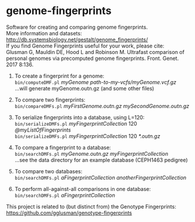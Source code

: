 # genome-fingerprints
Software for creating and comparing genome fingerprints.  
More information and datasets: http://db.systemsbiology.net/gestalt/genome_fingerprints/  
If you find Genome Fingerprints useful for your work, please cite:  
Glusman G, Mauldin DE, Hood L and Robinson M. Ultrafast comparison of personal genomes via precomputed genome fingerprints. Front. Genet. 2017 8:136.

1. To create a fingerprint for a genome:  
	`bin/computeDMF.pl` _myGenome path-to-my-vcfs/myGenome.vcf.gz_  
	...will generate myGenome.outn.gz (and some other files)

2. To compare two fingerprints:  
	`bin/compareDMFs.pl` _myFirstGenome.outn.gz mySecondGenome.outn.gz_

3. To serialize fingerprints into a database, using L=120:  
	`bin/serializeDMFs.pl` _myFingerprintCollection_ 120 _@myListOfFingerprints_  
	`bin/serializeDMFs.pl` _myFingerprintCollection_ 120 _*.outn.gz_

4. To compare a fingerprint to a database:  
	`bin/searchDMFs.pl` _myGenome.outn.gz myFingerprintCollection_  
	...see the data directory for an example database (CEPH1463 pedigree)

5. To compare two databases:  
	`bin/searchDMFs.pl` _aFingerprintCollection anotherFingerprintCollection_

6. To perform all-against-all comparisons in one database:  
	`bin/searchDMFs.pl` _aFingerprintCollection_

This project is related to (but distinct from) the Genotype Fingerprints: https://github.com/gglusman/genotype-fingerprints
